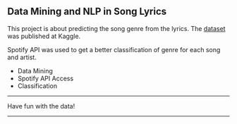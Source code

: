 ## Data Mining and NLP in Song Lyrics

This project is about predicting the song genre from the lyrics. The [dataset](https://www.kaggle.com/gyani95/380000-lyrics-from-metrolyrics) was published at Kaggle. 

Spotify API was used to get a better classification of genre for each song and artist.

* Data Mining
* Spotify API Access
* Classification

***********************
Have fun with the data!
***********************